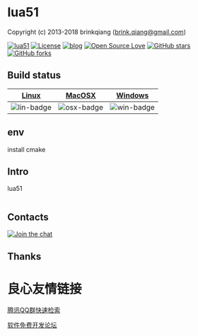 # lua51

Copyright (c) 2013-2018 brinkqiang (brink.qiang@gmail.com)

[![lua51](https://img.shields.io/badge/brinkqiang-lua51-blue.svg?style=flat-square)](https://github.com/brinkqiang/lua51)
[![License](https://img.shields.io/badge/license-MIT-brightgreen.svg)](https://github.com/brinkqiang/lua51/blob/master/LICENSE)
[![blog](https://img.shields.io/badge/Author-Blog-7AD6FD.svg)](https://brinkqiang.github.io/)
[![Open Source Love](https://badges.frapsoft.com/os/v3/open-source.png)](https://github.com/brinkqiang)
[![GitHub stars](https://img.shields.io/github/stars/brinkqiang/lua51.svg?label=Stars)](https://github.com/brinkqiang/lua51) 
[![GitHub forks](https://img.shields.io/github/forks/brinkqiang/lua51.svg?label=Fork)](https://github.com/brinkqiang/lua51)

## Build status
| [Linux][lin-link] | [MacOSX][osx-link] | [Windows][win-link] |
| :---------------: | :----------------: | :-----------------: |
| ![lin-badge]      | ![osx-badge]       | ![win-badge]        |

[lin-badge]: https://travis-ci.org/brinkqiang/lua51.svg?branch=master "Travis build status"
[lin-link]:  https://travis-ci.org/brinkqiang/lua51 "Travis build status"
[osx-badge]: https://travis-ci.org/brinkqiang/lua51.svg?branch=master "Travis build status"
[osx-link]:  https://travis-ci.org/brinkqiang/lua51 "Travis build status"
[win-badge]: https://ci.appveyor.com/api/projects/status/github/brinkqiang/lua51?branch=master&svg=true "AppVeyor build status"
[win-link]:  https://ci.appveyor.com/project/brinkqiang/lua51 "AppVeyor build status"

## env
install cmake

## Intro
lua51
```cpp
```
## Contacts
[![Join the chat](https://badges.gitter.im/brinkqiang/lua51/Lobby.svg)](https://gitter.im/brinkqiang/lua51)

## Thanks


 # 良心友情链接

[腾讯QQ群快速检索](http://u.720life.cn/s/8cf73f7c)

[软件免费开发论坛](http://u.720life.cn/s/bbb01dc0)